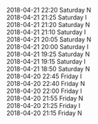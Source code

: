 2018-04-21 22:20 Saturday  N  
2018-04-21 21:25 Saturday  I  
2018-04-21 21:20 Saturday  N  
2018-04-21 21:10 Saturday  I  
2018-04-21 20:05 Saturday  N  
2018-04-21 20:00 Saturday  I  
2018-04-21 19:25 Saturday  N  
2018-04-21 19:15 Saturday  I  
2018-04-21 18:50 Saturday  N  
2018-04-20 22:45 Friday  I  
2018-04-20 22:40 Friday  N  
2018-04-20 22:00 Friday  I  
2018-04-20 21:55 Friday  N  
2018-04-20 21:25 Friday  I  
2018-04-20 21:15 Friday  N  
